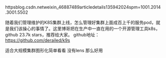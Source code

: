 httpsblog.csdn.netweixin_46887489articledetails135942024spm=1001.2014.3001.5502

随着我们管理维护的K8S集群上线，怎么管理好集群上面成百上千的服务pod，就是我们该操心的事情了。这里博哥把在生产中一直在用的一个开源管理工具k8s，github 23.7k stars，推荐给大家。
github地址：https://github.com/derailed/k9s



适合大规模集群图形化简单看看  没有lens 那么好用



